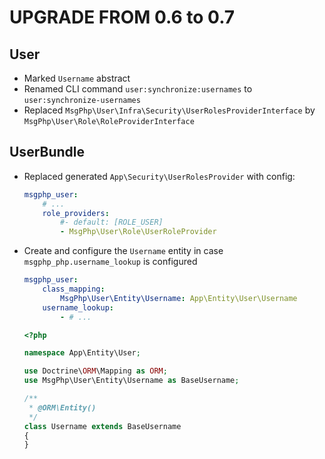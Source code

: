 # UPGRADE FROM 0.6 to 0.7

## User

- Marked `Username` abstract
- Renamed CLI command `user:synchronize:usernames` to `user:synchronize-usernames`
- Replaced `MsgPhp\User\Infra\Security\UserRolesProviderInterface` by `MsgPhp\User\Role\RoleProviderInterface`

## UserBundle

- Replaced generated `App\Security\UserRolesProvider` with config:

    ```yaml
    msgphp_user:
        # ...
        role_providers:
            #- default: [ROLE_USER]
            - MsgPhp\User\Role\UserRoleProvider
    ```

- Create and configure the `Username` entity in case `msgphp_php.username_lookup` is configured

    ```yaml
    msgphp_user:
        class_mapping:
            MsgPhp\User\Entity\Username: App\Entity\User\Username
        username_lookup:
            - # ...
    ```

    ```php
    <?php

    namespace App\Entity\User;

    use Doctrine\ORM\Mapping as ORM;
    use MsgPhp\User\Entity\Username as BaseUsername;

    /**
     * @ORM\Entity()
     */
    class Username extends BaseUsername
    {
    }
    ```
